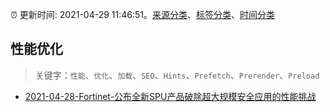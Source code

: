 :alarm_clock: 更新时间: 2021-04-29 11:46:51。[来源分类](../README.md)、[标签分类](../TAGS.md)、[时间分类](../TIMELINE.md)

## 性能优化


> 关键字：`性能`、`优化`、`加载`、`SEO`、`Hints`、`Prefetch`、`Prerender`、`Preload`



- [2021-04-28-Fortinet-公布全新SPU产品破除超大规模安全应用的性能挑战](https://sec.thief.one/article_content?a_id=58d9144b7bad3772b429690cc6fc1841) 